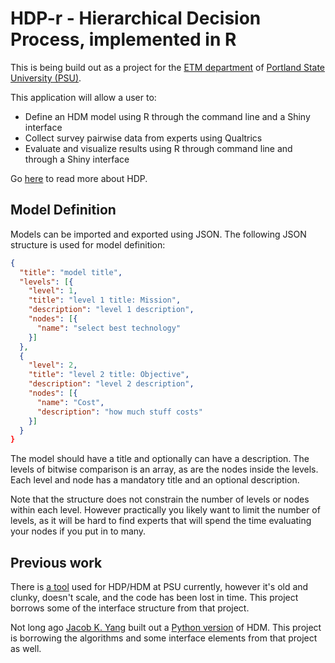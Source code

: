 # HDP-r - Hierarchical Decision Process, implemented in R

This is being build out as a project for the [ETM department](https://www.pdx.edu/engineering-technology-management/) of [Portland State University (PSU)](https://www.pdx.edu/).

This application will allow a user to:

-	Define an HDM model using R through the command line and a Shiny interface
-	Collect survey pairwise data from experts using Qualtrics
-	Evaluate and visualize results using R through command line and through a 
Shiny interface

Go [here](https://en.wikipedia.org/wiki/Hierarchical_decision_process) to read more about HDP.

## Model Definition

Models can be imported and exported using JSON.  The following JSON structure is used for model definition:

```JSON
{
  "title": "model title",
  "levels": [{
    "level": 1,
    "title": "level 1 title: Mission",
    "description": "level 1 description",
    "nodes": [{
      "name": "select best technology"
    }]
  },
  {
    "level": 2,
    "title": "level 2 title: Objective",
    "description": "level 2 description",
    "nodes": [{
      "name": "Cost",
      "description": "how much stuff costs"
    }]
  }
}
```

The model should have a title and optionally can have a description. The levels of bitwise comparison is an array, as are the nodes inside the levels. Each level and node has a mandatory title and an optional description. 

Note that the structure does not constrain the number of levels or nodes within each level.  However practically you likely want to limit the number of levels, as it will be hard to find experts that will spend the time evaluating your nodes if you put in to many.


## Previous work

There is [a tool](http://research1.etm.pdx.edu/hdm2/) used for HDP/HDM at PSU currently, however it's old and clunky, doesn't scale, and the code has been lost in time. This project borrows some of the interface structure from that project.

Not long ago [Jacob K. Yang](https://github.com/yajacob) built out a [Python version](https://github.com/yajacob/hdm_project) of HDM.  This project is borrowing the algorithms and some interface elements from that project as well.

